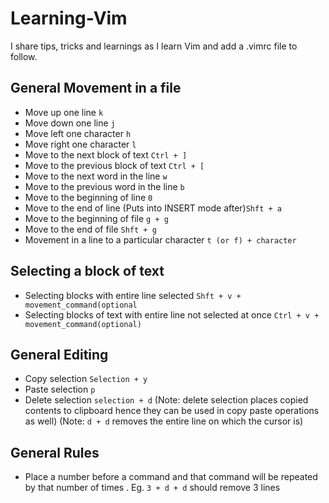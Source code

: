 # Learning-Vim
I share tips, tricks and learnings as I learn Vim and add a .vimrc file to follow.
## General Movement in a file
- Move up one line ```k```
- Move down one line ```j```
- Move left one character ```h```
- Move right one character ```l```
- Move to the next block of text ```Ctrl + ]```
- Move to the previous block of text ```Ctrl + [```
- Move to the next word in the line ```w```
- Move to the previous word in the line ```b```
- Move to the beginning of line ```0```
- Move to the end of line (Puts into INSERT mode after)```Shft + a```
- Move to the beginning of file ```g + g```
- Move to the end of file ```Shft + g```
- Movement in a line to a particular character ```t (or f) + character```  
## Selecting a block of text
- Selecting blocks with entire line selected ```Shft + v + movement_command(optional```
- Selecting blocks of text with entire line not selected at once ```Ctrl + v + movement_command(optional)```
## General Editing
- Copy selection ```Selection + y```
- Paste selection ```p```
- Delete selection ```selection + d```
(Note: delete selection places copied contents to clipboard hence they can be used in copy paste operations as well)
(Note: ```d + d``` removes the entire line on which the cursor is)
## General Rules
- Place a number before a command and that command will be repeated by that number of times . Eg. ```3 + d + d``` should remove 3 lines
